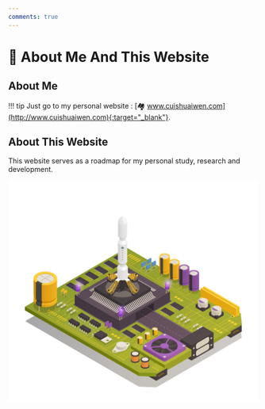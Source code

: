 ```yaml
---
comments: true
---
```


# 🔭 About Me And This Website

## About Me

!!! tip
    Just go to my personal website : [🏘️ www.cuishuaiwen.com](http://www.cuishuaiwen.com){:target="_blank"}.

## About This Website
This website serves as a roadmap for my personal study, research and development. 

![Cover](Cover.jpg)
